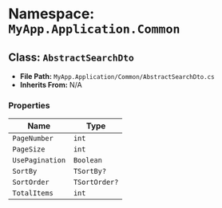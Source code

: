 # Namespace: `MyApp.Application.Common`

## Class: `AbstractSearchDto`

- **File Path:** `MyApp.Application/Common/AbstractSearchDto.cs`
- **Inherits From:** N/A

### Properties

| Name | Type |
|------|------|
| `PageNumber` | `int` |
| `PageSize` | `int` |
| `UsePagination` | `Boolean` |
| `SortBy` | `TSortBy?` |
| `SortOrder` | `TSortOrder?` |
| `TotalItems` | `int` |


